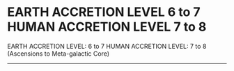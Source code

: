 # EARTH ACCRETION LEVEL 6 to 7 HUMAN ACCRETION LEVEL 7 to 8

EARTH ACCRETION LEVEL: 6 to 7 HUMAN ACCRETION LEVEL: 7 to 8
(Ascensions to Meta-galactic Core)
_________________________________________________________